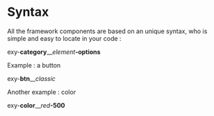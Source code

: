 # Syntax

All the framework components are based on an unique syntax, who is simple and easy to locate in your code :

exy-**category**\_\__element_**-options**

Example : a button

exy-**btn**\_\__classic_

Another example : color

exy-**color**\_\__red_**-500**
